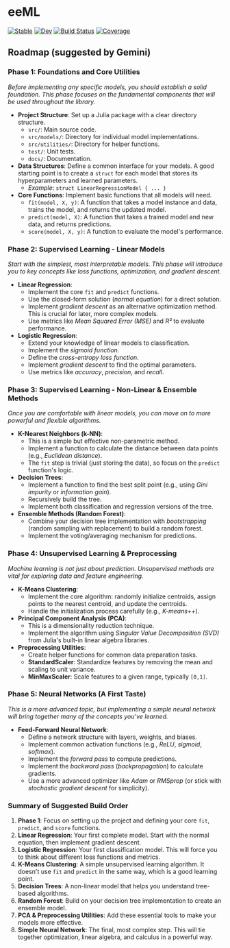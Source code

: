 # eeML

[![Stable](https://img.shields.io/badge/docs-stable-blue.svg)](https://ekholme.github.io/eeML.jl/stable/)
[![Dev](https://img.shields.io/badge/docs-dev-blue.svg)](https://ekholme.github.io/eeML.jl/dev/)
[![Build Status](https://github.com/ekholme/eeML.jl/actions/workflows/CI.yml/badge.svg?branch=master)](https://github.com/ekholme/eeML.jl/actions/workflows/CI.yml?query=branch%3Amaster)
[![Coverage](https://codecov.io/gh/ekholme/eeML.jl/branch/master/graph/badge.svg)](https://codecov.io/gh/ekholme/eeML.jl)

## Roadmap (suggested by Gemini)

### Phase 1: Foundations and Core Utilities
*Before implementing any specific models, you should establish a solid foundation. This phase focuses on the fundamental components that will be used throughout the library.*

*   **Project Structure**: Set up a Julia package with a clear directory structure.
    *   `src/`: Main source code.
    *   `src/models/`: Directory for individual model implementations.
    *   `src/utilities/`: Directory for helper functions.
    *   `test/`: Unit tests.
    *   `docs/`: Documentation.
*   **Data Structures**: Define a common interface for your models. A good starting point is to create a `struct` for each model that stores its hyperparameters and learned parameters.
    *   *Example*: `struct LinearRegressionModel { ... }`
*   **Core Functions**: Implement basic functions that all models will need.
    *   `fit(model, X, y)`: A function that takes a model instance and data, trains the model, and returns the updated model.
    *   `predict(model, X)`: A function that takes a trained model and new data, and returns predictions.
    *   `score(model, X, y)`: A function to evaluate the model's performance.

### Phase 2: Supervised Learning - Linear Models
*Start with the simplest, most interpretable models. This phase will introduce you to key concepts like loss functions, optimization, and gradient descent.*

*   **Linear Regression**:
    *   Implement the core `fit` and `predict` functions.
    *   Use the closed-form solution (*normal equation*) for a direct solution.
    *   Implement *gradient descent* as an alternative optimization method. This is crucial for later, more complex models.
    *   Use metrics like *Mean Squared Error (MSE)* and *R²* to evaluate performance.
*   **Logistic Regression**:
    *   Extend your knowledge of linear models to classification.
    *   Implement the *sigmoid function*.
    *   Define the *cross-entropy loss function*.
    *   Implement *gradient descent* to find the optimal parameters.
    *   Use metrics like *accuracy*, *precision*, and *recall*.

### Phase 3: Supervised Learning - Non-Linear & Ensemble Methods
*Once you are comfortable with linear models, you can move on to more powerful and flexible algorithms.*

*   **K-Nearest Neighbors (k-NN)**:
    *   This is a simple but effective non-parametric method.
    *   Implement a function to calculate the distance between data points (e.g., *Euclidean distance*).
    *   The `fit` step is trivial (just storing the data), so focus on the `predict` function's logic.
*   **Decision Trees**:
    *   Implement a function to find the best split point (e.g., using *Gini impurity* or *information gain*).
    *   Recursively build the tree.
    *   Implement both classification and regression versions of the tree.
*   **Ensemble Methods (Random Forest)**:
    *   Combine your decision tree implementation with *bootstrapping* (random sampling with replacement) to build a random forest.
    *   Implement the voting/averaging mechanism for predictions.

### Phase 4: Unsupervised Learning & Preprocessing
*Machine learning is not just about prediction. Unsupervised methods are vital for exploring data and feature engineering.*

*   **K-Means Clustering**:
    *   Implement the core algorithm: randomly initialize centroids, assign points to the nearest centroid, and update the centroids.
    *   Handle the initialization process carefully (e.g., *K-means++*).
*   **Principal Component Analysis (PCA)**:
    *   This is a dimensionality reduction technique.
    *   Implement the algorithm using *Singular Value Decomposition (SVD)* from Julia's built-in linear algebra libraries.
*   **Preprocessing Utilities**:
    *   Create helper functions for common data preparation tasks.
    *   **StandardScaler**: Standardize features by removing the mean and scaling to unit variance.
    *   **MinMaxScaler**: Scale features to a given range, typically `[0,1]`.

### Phase 5: Neural Networks (A First Taste)
*This is a more advanced topic, but implementing a simple neural network will bring together many of the concepts you've learned.*

*   **Feed-Forward Neural Network**:
    *   Define a network structure with layers, weights, and biases.
    *   Implement common activation functions (e.g., *ReLU*, *sigmoid*, *softmax*).
    *   Implement the *forward pass* to compute predictions.
    *   Implement the *backward pass* (*backpropagation*) to calculate gradients.
    *   Use a more advanced optimizer like *Adam* or *RMSprop* (or stick with *stochastic gradient descent* for simplicity).

### Summary of Suggested Build Order
1.  **Phase 1**: Focus on setting up the project and defining your core `fit`, `predict`, and `score` functions.
2.  **Linear Regression**: Your first complete model. Start with the normal equation, then implement gradient descent.
3.  **Logistic Regression**: Your first classification model. This will force you to think about different loss functions and metrics.
4.  **K-Means Clustering**: A simple unsupervised learning algorithm. It doesn't use `fit` and `predict` in the same way, which is a good learning point.
5.  **Decision Trees**: A non-linear model that helps you understand tree-based algorithms.
6.  **Random Forest**: Build on your decision tree implementation to create an ensemble model.
7.  **PCA & Preprocessing Utilities**: Add these essential tools to make your models more effective.
8.  **Simple Neural Network**: The final, most complex step. This will tie together optimization, linear algebra, and calculus in a powerful way.